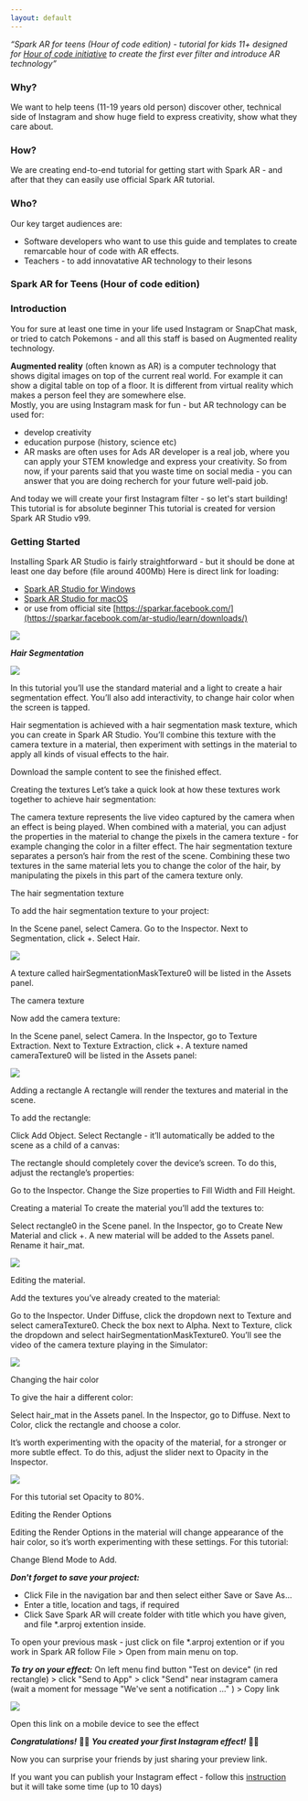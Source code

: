 ```yaml
---
layout: default
---
```


_“Spark AR for teens (Hour of code edition)  - tutorial for kids 11+ designed for [Hour of code initiative](http://code.org/learn) to create the first ever filter and introduce AR technology”_

### Why?

We want to help teens (11-19 years old person) discover other, technical side of Instagram and show huge field to express creativity, show what they care about. 

### How?

We are creating end-to-end tutorial for getting start with Spark AR - and after that they can easily use official Spark AR tutorial.


### Who?

Our key target audiences are:

* Software developers who want to use this guide and templates to create remarcable hour of code with AR effects.  
* Teachers - to add innovatative AR technology to their lesons



### Spark AR for 	Teens (Hour of code edition)  
 
### Introduction 
You for sure at least one time in your life used Instagram or SnapChat mask, or tried to catch Pokemons - and all this staff is based on Augmented reality technology. 

**Augmented reality** (often known as AR) is a computer technology that shows digital images on top of the current real world. For example it can show a digital table on top of a floor. It is different from virtual reality which makes a person feel they are somewhere else.  
Mostly, you are using Instagram mask for fun - but AR technology can be used for: 
- develop creativity 
- education purpose (history, science etc) 
- AR masks are often uses for Ads 
AR developer is a real job, where you can apply your STEM knowledge and express your creativity. 
So from now, if your parents said that you waste time on social media - you can answer that you are doing recherch for your future well-paid job. 

And today we will create your first Instagram filter - so let's start building! 
This tutorial is for absolute beginner 
This tutorial is created for version Spark AR Studio v99. 
 

### Getting Started

Installing Spark AR Studio  is fairly straightforward - but it should be done at least one day before 
(file around 400Mb) 
Here is direct link for loading:

- [Spark AR Studio for Windows](https://www.facebook.com/sparkarwindows/download)
- [Spark AR Studio for macOS](https://www.facebook.com/sparkarmacos/download) 
- or use from official site [https://sparkar.facebook.com/](https://sparkar.facebook.com/ar-studio/learn/downloads/)

<img src="{{site.url}}/images/image1.png" style="display: block; margin: auto;" /> 

***Hair Segmentation***


<img src="{{site.url}}/images/image3.png" style="display: block; margin: auto;" /> 

In this tutorial you’ll use the standard material and a light to create a hair segmentation effect. You’ll also add interactivity, to change hair color when the screen is tapped.

Hair segmentation is achieved with a hair segmentation mask texture, which you can create in Spark AR Studio. You’ll combine this texture with the camera texture in a material, then experiment with settings in the material to apply all kinds of visual effects to the hair.

Download the sample content to see the finished effect.

Creating the textures
Let’s take a quick look at how these textures work together to achieve hair segmentation:

The camera texture represents the live video captured by the camera when an effect is being played. When combined with a material, you can adjust the properties in the material to change the pixels in the camera texture - for example changing the color in a filter effect.
The hair segmentation texture separates a person’s hair from the rest of the scene.
Combining these two textures in the same material lets you to change the color of the hair, by manipulating the pixels in this part of the camera texture only.

The hair segmentation texture

To add the hair segmentation texture to your project:

In the Scene panel, select Camera.
Go to the Inspector.
Next to Segmentation, click +.
Select Hair.


<img src="{{site.url}}/images/image4.gif" style="display: block; margin: auto;" /> 

A texture called hairSegmentationMaskTexture0 will be listed in the Assets panel.

The camera texture

Now add the camera texture:

In the Scene panel, select Camera.
In the Inspector, go to Texture Extraction.
Next to Texture Extraction, click +.
A texture named cameraTexture0 will be listed in the Assets panel:


<img src="{{site.url}}/images/image5.png" style="display: block; margin: auto;" /> 

Adding a rectangle
A rectangle will render the textures and material in the scene.

To add the rectangle:

Click Add Object.
Select Rectangle - it’ll automatically be added to the scene as a child of a canvas:


The rectangle should completely cover the device’s screen. To do this, adjust the rectangle’s properties:

Go to the Inspector.
Change the Size properties to Fill Width and Fill Height.


Creating a material
To create the material you’ll add the textures to:

Select rectangle0 in the Scene panel.
In the Inspector, go to Create New Material and click +.
A new material will be added to the Assets panel. Rename it hair_mat.


<img src="{{site.url}}/images/image6.gif" style="display: block; margin: auto;" /> 

Editing the material.

Add the textures you’ve already created to the material:

Go to the Inspector.
Under Diffuse, click the dropdown next to Texture and select cameraTexture0.
Check the box next to Alpha.
Next to Texture, click the dropdown and select hairSegmentationMaskTexture0.
You’ll see the video of the camera texture playing in the Simulator:


<img src="{{site.url}}/images/image7.png" style="display: block; margin: auto;" /> 

Changing the hair color

To give the hair a different color:

Select hair_mat in the Assets panel.
In the Inspector, go to Diffuse.
Next to Color, click the rectangle and choose a color.


It’s worth experimenting with the opacity of the material, for a stronger or more subtle effect. To do this, adjust the slider next to Opacity in the Inspector.


<img src="{{site.url}}/images/image8.png" style="display: block; margin: auto;" /> 

For this tutorial set Opacity to 80%.

Editing the Render Options

Editing the Render Options in the material will change appearance of the hair color, so it’s worth experimenting with these settings. For this tutorial:

Change Blend Mode to Add.




***Don't forget to save your project:***

- Click File in the navigation bar and then select either Save or Save As...
- Enter a title, location and tags, if required
- Click Save 
Spark AR will create folder with title which you have given, and file *.arproj extention inside. 

To open your previous mask - just click on file *.arproj extention or if you work in Spark AR follow File > Open from main menu on top. 

***To try on your effect:*** 
On left menu find button "Test on device" (in red rectangle) > click "Send to App" > click "Send" near instagram camera (wait a moment for message "We've sent a notification ..." ) > Copy link  

<img src="{{site.url}}/images/image2.png" style="display: block; margin: auto;" /> 

Open this link on a mobile device to see the effect

***Congratulations!***
🎉🎊 ***You created your first Instagram effect!***  🎊🎉 

 
Now you  can surprise your friends by just sharing your preview link.

If you want you can publish your Instagram effect - follow this [instruction](https://sparkar.facebook.com/ar-studio/learn/publishing/publishing-your-spark-ar-effect/)  but it will take some time (up to 10 days)  




